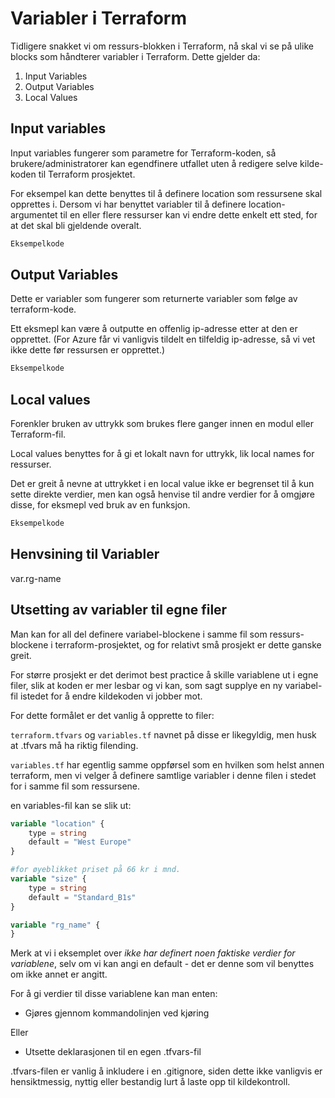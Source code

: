﻿# Variabler i Terraform

Tidligere snakket vi om ressurs-blokken i Terraform, nå skal vi se på ulike blocks som håndterer variabler i Terraform. Dette gjelder da:

1. Input Variables
2. Output Variables
3. Local Values

## Input variables

Input variables fungerer som parametre for Terraform-koden, så brukere/administratorer kan egendfinere utfallet uten å redigere selve kilde-koden til Terraform prosjektet.

For eksempel kan dette benyttes til å definere location som ressursene skal opprettes i. Dersom vi har benyttet variabler til å definere location-argumentet til en eller flere ressurser kan vi endre dette enkelt ett sted, for at det skal bli gjeldende overalt.

```Terraform
Eksempelkode
```

## Output Variables

Dette er variabler som fungerer som returnerte variabler som følge av terraform-kode.

Ett eksmepl kan være å outputte en offenlig ip-adresse etter at den er opprettet. (For Azure får vi vanligvis tildelt en tilfeldig ip-adresse, så vi vet ikke dette før ressursen er opprettet.)

```Terraform
Eksempelkode
```

## Local values

Forenkler bruken av uttrykk som brukes flere ganger innen en modul eller Terraform-fil.

Local values benyttes for å gi et lokalt navn for uttrykk, lik local names for ressurser. 

Det er greit å nevne at uttrykket i en local value ikke er begrenset til å kun sette direkte verdier, men kan også henvise til andre verdier for å omgjøre disse, for eksmepl ved bruk av en funksjon.

```Terraform
Eksempelkode
```

## Henvsining til Variabler

var.rg-name

## Utsetting av variabler til egne filer

Man kan for all del definere variabel-blockene i samme fil som ressurs-blockene i terraform-prosjektet, og for relativt små prosjekt er dette ganske greit.

For større prosjekt er det derimot best practice å skille variablene ut i egne filer, slik at koden er mer lesbar og vi kan, som sagt supplye en ny variabel-fil istedet for å endre kildekoden vi jobber mot.

For dette formålet er det vanlig å opprette to filer:

`terraform.tfvars` og `variables.tf` navnet på disse er likegyldig, men husk at .tfvars må ha riktig filending.

`variables.tf` har egentlig samme oppførsel som en hvilken som helst annen terraform, men vi velger å definere samtlige variabler i denne filen i stedet for i samme fil som ressursene.

en variables-fil kan se slik ut:

```Terraform
variable "location" {
    type = string
    default = "West Europe"
}

#for øyeblikket priset på 66 kr i mnd.
variable "size" {
    type = string
    default = "Standard_B1s"
}

variable "rg_name" {
}
```

<!-- Hvordan kan jeg gjøre dette enda tydligere? i stedet for italics?
 -->
Merk at vi i eksemplet over *ikke har definert noen faktiske verdier for variablene*, selv om vi kan angi en default - det er denne som vil benyttes om ikke annet er angitt.

<!-- Verifiser dette, Emil -->

For å gi verdier til disse variablene kan man enten:

- Gjøres gjennom kommandolinjen ved kjøring

Eller

- Utsette deklarasjonen til en egen .tfvars-fil

<!-- Verifiser dette også...
 -->
.tfvars-filen er vanlig å inkludere i en .gitignore, siden dette ikke vanligvis er hensiktmessig, nyttig eller bestandig lurt å laste opp til kildekontroll.


